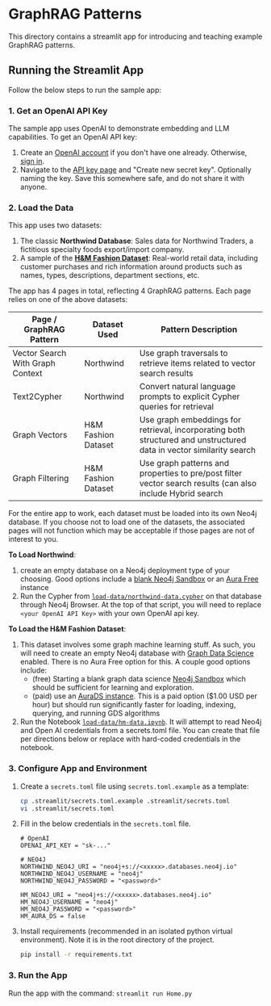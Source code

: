 # GraphRAG Patterns
This directory contains a streamlit app for introducing and teaching example GraphRAG patterns.

## Running the Streamlit App
Follow the below steps to run the sample app:

### 1. Get an OpenAI API Key
The sample app uses OpenAI to demonstrate embedding and LLM capabilities.  To get an OpenAI API key:
1. Create an [OpenAI account](https://platform.openai.com/signup) if you don't have one already. Otherwise, [sign in](https://platform.openai.com/login). 
2. Navigate to the [API key page](https://platform.openai.com/account/api-keys) and "Create new secret key". Optionally naming the key. Save this somewhere safe, and do not share it with anyone.

### 2. Load the Data
This app uses two datasets:
1. The classic __Northwind Database__: Sales data for Northwind Traders, a fictitious specialty foods export/import company.
2. A sample of the __[H&M Fashion Dataset](https://www.kaggle.com/competitions/h-and-m-personalized-fashion-recommendations/data)__: Real-world retail data, including customer purchases and rich information around products such as names, types, descriptions, department sections, etc.

The app has 4 pages in total, reflecting 4 GraphRAG patterns. Each page relies on one of the above datasets:

| Page / GraphRAG Pattern          | Dataset Used        | Pattern Description                                                                                                 |
|----------------------------------|---------------------|---------------------------------------------------------------------------------------------------------------------|
| Vector Search With Graph Context | Northwind           | Use graph traversals to retrieve items related to vector search results                                             |
| Text2Cypher                      | Northwind           | Convert natural language prompts to explicit Cypher queries for retrieval                                           |
| Graph Vectors                    | H&M Fashion Dataset | Use graph embeddings for retrieval, incorporating both structured and unstructured data in vector similarity search |
| Graph Filtering                  | H&M Fashion Dataset | Use graph patterns and properties to pre/post filter vector search results (can also include Hybrid search          |


For the entire app to work, each dataset must be loaded into its own Neo4j database. If you choose not to load one of the datasets, the associated pages will not function which may be acceptable if those pages are not of interest to you.

__To Load Northwind__:
1. create an empty database on a Neo4j deployment type of your choosing.  Good options include a [blank Neo4j Sandbox](https://neo4j.com/sandbox/) or an [Aura Free](https://neo4j.com/cloud/aura-free/) instance
2. Run the Cypher from [`load-data/northwind-data.cypher`](load-data/northwind-data.cypher) on that database through Neo4j Browser. At the top of that script, you will need to replace `<your OpenAI API Key>` with your own OpenAI api key.

__To Load the H&M Fashion Dataset__:
1. This dataset involves some graph machine learning stuff. As such, you will need to create an empty Neo4j database with [Graph Data Science](https://neo4j.com/docs/graph-data-science/current/introduction/) enabled.  There is no Aura Free option for this. A couple good options include:
   - (free) Starting a blank graph data science [Neo4j Sandbox](https://sandbox.neo4j.com/) which should be sufficient for learning and exploration. 
   - (paid) use an [AuraDS instance](https://console.neo4j.io/?product=aura-ds). This is a paid option ($1.00 USD per hour) but should run significantly faster for loading, indexing, querying, and running GDS algorithms
2. Run the Notebook [`load-data/hm-data.ipynb`](load-data/hm-data.ipynb). It will attempt to read Neo4j and Open AI credentials from a secrets.toml file. You can create that file per directions below or replace with hard-coded credentials in the notebook.

### 3. Configure App and Environment
1. Create a `secrets.toml` file using `secrets.toml.example` as a template:
    ```bash
    cp .streamlit/secrets.toml.example .streamlit/secrets.toml
    vi .streamlit/secrets.toml
    ```
2. Fill in the below credentials in the `secrets.toml` file.

    ```env
   # OpenAI
   OPENAI_API_KEY = "sk-..."
   
   # NEO4J
   NORTHWIND_NEO4J_URI = "neo4j+s://<xxxxx>.databases.neo4j.io"
   NORTHWIND_NEO4J_USERNAME = "neo4j"
   NORTHWIND_NEO4J_PASSWORD = "<password>"
   
   HM_NEO4J_URI = "neo4j+s://<xxxxx>.databases.neo4j.io"
   HM_NEO4J_USERNAME = "neo4j"
   HM_NEO4J_PASSWORD = "<password>"
   HM_AURA_DS = false
    ```
3. Install requirements (recommended in an isolated python virtual environment). Note it is in the root directory of the project.
   ```bash 
   pip install -r requirements.txt
   ```

### 3. Run the App
Run the app with the command: `streamlit run Home.py`

